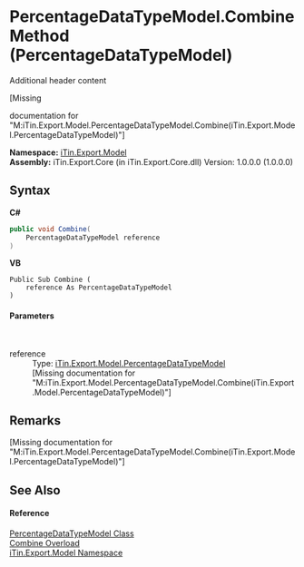 # PercentageDataTypeModel.Combine Method (PercentageDataTypeModel)
Additional header content 

\[Missing <summary> documentation for "M:iTin.Export.Model.PercentageDataTypeModel.Combine(iTin.Export.Model.PercentageDataTypeModel)"\]

**Namespace:**&nbsp;<a href="ef57ffcc-e95e-b212-5a46-9aa6f5a3511f">iTin.Export.Model</a><br />**Assembly:**&nbsp;iTin.Export.Core (in iTin.Export.Core.dll) Version: 1.0.0.0 (1.0.0.0)

## Syntax

**C#**<br />
``` C#
public void Combine(
	PercentageDataTypeModel reference
)
```

**VB**<br />
``` VB
Public Sub Combine ( 
	reference As PercentageDataTypeModel
)
```


#### Parameters
&nbsp;<dl><dt>reference</dt><dd>Type: <a href="1927e0b2-4e67-5cfc-4e2e-9468dd8f0f8b">iTin.Export.Model.PercentageDataTypeModel</a><br />\[Missing <param name="reference"/> documentation for "M:iTin.Export.Model.PercentageDataTypeModel.Combine(iTin.Export.Model.PercentageDataTypeModel)"\]</dd></dl>

## Remarks
\[Missing <remarks> documentation for "M:iTin.Export.Model.PercentageDataTypeModel.Combine(iTin.Export.Model.PercentageDataTypeModel)"\]

## See Also


#### Reference
<a href="1927e0b2-4e67-5cfc-4e2e-9468dd8f0f8b">PercentageDataTypeModel Class</a><br /><a href="7fa73b17-ea59-00c0-58f2-627d5adf4365">Combine Overload</a><br /><a href="ef57ffcc-e95e-b212-5a46-9aa6f5a3511f">iTin.Export.Model Namespace</a><br />